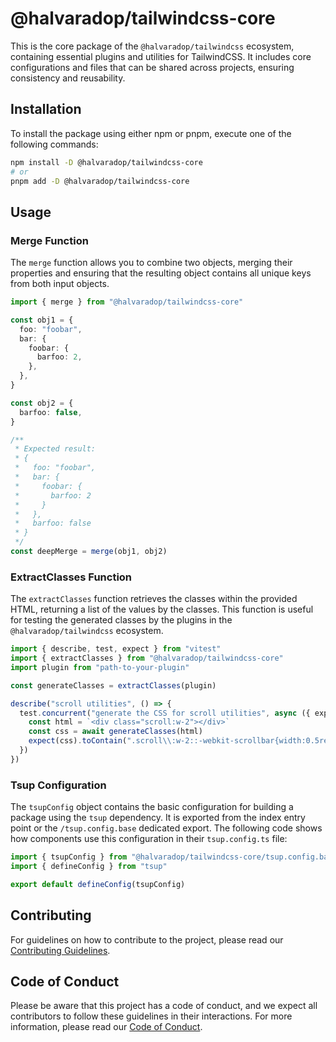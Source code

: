 # @halvaradop/tailwindcss-core

This is the core package of the `@halvaradop/tailwindcss` ecosystem, containing essential plugins and utilities for TailwindCSS. It includes core configurations and files that can be shared across projects, ensuring consistency and reusability.

## Installation

To install the package using either npm or pnpm, execute one of the following commands:

```bash
npm install -D @halvaradop/tailwindcss-core
# or
pnpm add -D @halvaradop/tailwindcss-core
```

## Usage

### Merge Function

The `merge` function allows you to combine two objects, merging their properties and ensuring that the resulting object contains all unique keys from both input objects.

```ts
import { merge } from "@halvaradop/tailwindcss-core"

const obj1 = {
  foo: "foobar",
  bar: {
    foobar: {
      barfoo: 2,
    },
  },
}

const obj2 = {
  barfoo: false,
}

/**
 * Expected result:
 * {
 *   foo: "foobar",
 *   bar: {
 *     foobar: {
 *       barfoo: 2
 *     }
 *   },
 *   barfoo: false
 * }
 */
const deepMerge = merge(obj1, obj2)
```

### ExtractClasses Function

The `extractClasses` function retrieves the classes within the provided HTML, returning a list of the values by the classes. This function is useful for testing the generated classes by the plugins in the `@halvaradop/tailwindcss` ecosystem.

```ts
import { describe, test, expect } from "vitest"
import { extractClasses } from "@halvaradop/tailwindcss-core"
import plugin from "path-to-your-plugin"

const generateClasses = extractClasses(plugin)

describe("scroll utilities", () => {
  test.concurrent("generate the CSS for scroll utilities", async ({ expect }) => {
    const html = `<div class="scroll:w-2"></div>`
    const css = await generateClasses(html)
    expect(css).toContain(".scroll\\:w-2::-webkit-scrollbar{width:0.5rem}")
  })
})
```

### Tsup Configuration

The `tsupConfig` object contains the basic configuration for building a package using the `tsup` dependency. It is exported from the index entry point or the `/tsup.config.base` dedicated export. The following code shows how components use this configuration in their `tsup.config.ts` file:

```ts
import { tsupConfig } from "@halvaradop/tailwindcss-core/tsup.config.base"
import { defineConfig } from "tsup"

export default defineConfig(tsupConfig)
```

## Contributing

For guidelines on how to contribute to the project, please read our [Contributing Guidelines](https://github.com/halvaradop/.github/blob/master/.github/CONTRIBUTING.md).

## Code of Conduct

Please be aware that this project has a code of conduct, and we expect all contributors to follow these guidelines in their interactions. For more information, please read our [Code of Conduct](https://github.com/halvaradop/.github/blob/master/.github/CODE_OF_CONDUCT.md).

